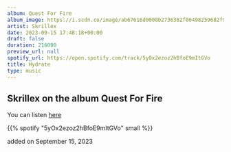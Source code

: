 ```yaml
---
album: Quest For Fire
album_image: https://i.scdn.co/image/ab67616d0000b2736382f06498259682f91cf981
artist: Skrillex
date: 2023-09-15 17:48:18+00:00
draft: false
duration: 216000
preview_url: null
spotify_url: https://open.spotify.com/track/5yOx2ezoz2hBfoE9mItGVo
title: Hydrate
type: music
---
```



## Skrillex on the album Quest For Fire

You can listen [here](https://open.spotify.com/track/5yOx2ezoz2hBfoE9mItGVo)

{{% spotify "5yOx2ezoz2hBfoE9mItGVo" small %}}

added on September 15, 2023